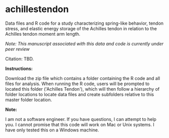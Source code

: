 # achillestendon
Data files and R code for a study characterizing spring-like behavior, tendon stress, and elastic energy storage of the Achilles tendon in relation to the Achilles tendon moment arm length.

<i>Note: This manuscript associated with this data and code is currently under peer review</i>

Citation: TBD.

<b>Instructions:</b>

Download the zip file which contains a folder containing the R code and all files for analysis. When running the R code, users will be prompted to located this folder ('Achilles Tendon'), which will then follow a hierarchy of folder locations to locate data files and create subfolders relative to this master folder location.

<b>Note:</b>

I am not a software engineer. If you have questions, I can attempt to help you. I cannot promise that this code will work on Mac or Unix systems. I have only tested this on a Windows machine.
